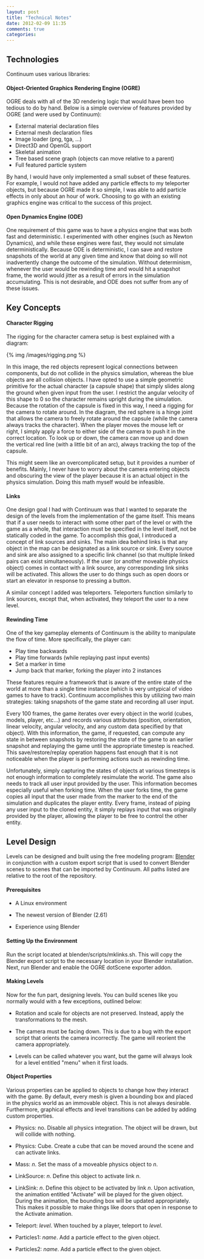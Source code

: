 ```yaml
---
layout: post
title: "Technical Notes"
date: 2012-02-09 11:35
comments: true
categories: 
---
```


## Technologies

Continuum uses various libraries:

#### Object-Oriented Graphics Rendering Engine (OGRE)

OGRE deals with all of the 3D rendering logic that would have been too tedious
to do by hand.  Below is a simple overview of features provided by OGRE (and
were used by Continuum):

* External material declaration files
* External mesh declaration files
* Image loader (png, tga, ...)
* Direct3D and OpenGL support
* Skeletal animation
* Tree based scene graph (objects can move relative to a parent)
* Full featured particle system

By hand, I would have only implemented a small subset of these features.  For
example, I would not have added any particle effects to my teleporter objects,
but because OGRE made it so simple, I was able to add particle effects in only
about an hour of work.  Choosing to go with an existing graphics engine was
critical to the success of this project.

#### Open Dynamics Engine (ODE)

One requirement of this game was to have a physics engine that was both fast and
deterministic.  I experimented with other engines (such as Newton Dynamics), and
while these engines were fast, they would not simulate deterministically.
Because ODE is deterministic, I can save and restore snapshots of the world at
any given time and know that doing so will not inadvertently change the outcome
of the simulation.  Without determinism, whenever the user would be rewinding
time and would hit a snapshot frame, the world would jitter as a result of
errors in the simulation accumulating.  This is not desirable, and ODE does not
suffer from any of these issues.

## Key Concepts

#### Character Rigging

The rigging for the character camera setup is best explained with a diagram:

{% img /images/rigging.png %}

In this image, the red objects represent logical connections between
components, but do not collide in the physics simulation, whereas the blue
objects are all collision objects.  I have opted to use a simple geometric
primitive for the actual character (a capsule shape) that simply slides along
the ground when given input from the user.  I restrict the angular velocity of
this shape to 0 so the character remains upright during the simulation. Because
the rotation of the capsule is fixed in this way, I need a rigging for the
camera to rotate around.  In the diagram, the red sphere is a hinge joint that
allows the camera to freely rotate around the capsule (while the camera always
tracks the character).  When the player moves the mouse left or right, I simply
apply a force to either side of the camera to push it in the correct location.
To look up or down, the camera can move up and down the vertical red line (with
a little bit of an arc), always tracking the top of the capsule.

This might seem like an overcomplicated setup, but it provides a number of
benefits.  Mainly, I never have to worry about the camera entering objects and
obscuring the view of the player because it is an actual object in the physics
simulation.  Doing this math myself would be infeasible.

#### Links

One design goal I had with Continuum was that I wanted to separate the design of
the levels from the implementation of the game itself.  This means that if a
user needs to interact with some other part of the level or with the game as a
whole, that interaction must be specified in the level itself, not be statically
coded in the game.  To accomplish this goal, I introduced a concept of link
sources and sinks.  The main idea behind links is that any object in the map can
be designated as a link source or sink.  Every source and sink are also assigned
to a specific link channel (so that multiple linked pairs can exist
simultaneously).  If the user (or another moveable physics object) comes in
contact with a link source, any corresponding link sinks will be activated.
This allows the user to do things such as open doors or start an elevator in
response to pressing a button.

A similar concept I added was teleporters.  Teleporters function similarly to
link sources, except that, when activated, they teleport the user to a new
level.

#### Rewinding Time
One of the key gameplay elements of Continuum is the ability to manipulate the
flow of time.  More specifically, the player can:

* Play time backwards
* Play time forwards (while replaying past input events)
* Set a marker in time
* Jump back that marker, forking the player into 2 instances

These features require a framework that is aware of the entire state of the
world at more than a single time instance (which is very untypical of video
games to have to track).  Continuum accomplishes this by utilizing two main
strategies: taking snapshots of the game state and recording all user input.

Every 100 frames, the game iterates over every object in the world (cubes,
models, player, etc...) and records various attributes (position, orientation,
linear velocity, angular velocity, and any custom data specified by that
object).  With this information, the game, if requested, can compute any state
in between snapshots by restoring the state of the game to an earlier snapshot
and replaying the game until the appropriate timestep is reached.  This
save/restore/replay operation happens fast enough that it is not noticeable when
the player is performing actions such as rewinding time.

Unfortunately, simply capturing the states of objects at various timesteps is
not enough information to completely resimulate the world.  The game also needs
to track all user input provided by the user.  This information becomes
especially useful when forking time.  When the user forks time, the game copies
all input that the user made from the marker to the end of the simulation and
duplicates the player entity.  Every frame, instead of piping any user input to
the cloned entity, it simply replays input that was originally provided by the
player, allowing the player to be free to control the other entity.

## Level Design

Levels can be designed and built using the free modeling program:
[Blender](http://www.blender.org) in conjunction with a custom export script
that is used to convert Blender scenes to scenes that can be imported by
Continuum. All paths listed are relative to the root of the repository.

#### Prerequisites

* A Linux environment

* The newest version of Blender (2.61)

* Experience using Blender

#### Setting Up the Environment

Run the script located at blender/scripts/mklinks.sh.  This will copy the
Blender export script to the necessary location in your Blender installation.
Next, run Blender and enable the OGRE dotScene exporter addon.

#### Making Levels 

Now for the fun part, designing levels.  You can build scenes like you normally
would with a few exceptions, outlined below:

* Rotation and scale for objects are not preserved.  Instead, apply the
  transformations to the mesh.

* The camera must be facing down.  This is due to a bug with the export script
  that orients the camera incorrectly.  The game will reorient the camera
  appropriately.

* Levels can be called whatever you want, but the game will always look for a
  level entitled "menu" when it first loads.

#### Object Properties

Various properties can be applied to objects to change how they interact with
the game.  By default, every mesh is given a bounding box and placed in the
physics world as an immovable object. This is not always desirable.
Furthermore, graphical effects and level transitions can be added by adding
custom properties.

* Physics: no.  Disable all physics integration.  The object will be drawn, but
  will collide with nothing.

* Physics: Cube.  Create a cube that can be moved around the scene and can
  activate links.

* Mass: *n*.  Set the mass of a moveable physics object to *n*.

* LinkSource: *n*.  Define this object to activate link *n*.

* LinkSink: *n*.  Define this object to be activated by link *n*.  Upon
  activation, the animation entitled "Activate" will be played for the given
  object.  During the animation, the bounding box will be updated appropriately.
  This makes it possible to make things like doors that open in response to the
  Activate animation.

* Teleport: *level*.  When touched by a player, teleport to *level*.

* Particles1: *name*.  Add a particle effect to the given object.

* Particles2: *name*.  Add a particle effect to the given object.

